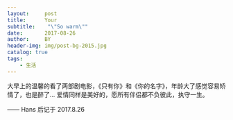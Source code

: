 ```yaml
---
layout:     post
title:      Your
subtitle:    "\"So warm\""
date:       2017-08-26
author:     BY
header-img: img/post-bg-2015.jpg
catalog: true
tags:
    - 生活
---
```


大早上的温馨的看了两部剧电影，《只有你》和《你的名字》，年龄大了感觉容易矫情了，也是醉了...
爱情同样是美好的，愿所有伴侣都不负彼此，执守一生。

—— Hans 后记于 2017.8.26
